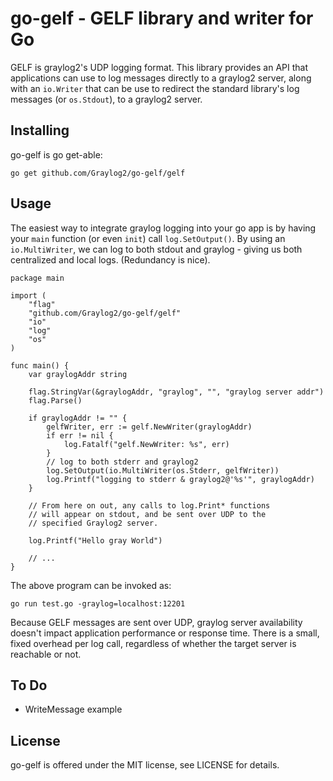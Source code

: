 go-gelf - GELF library and writer for Go
========================================

GELF is graylog2's UDP logging format.  This library provides an API
that applications can use to log messages directly to a graylog2
server, along with an `io.Writer` that can be use to redirect the
standard library's log messages (or `os.Stdout`), to a graylog2 server.

Installing
----------

go-gelf is go get-able:

	go get github.com/Graylog2/go-gelf/gelf

Usage
-----

The easiest way to integrate graylog logging into your go app is by
having your `main` function (or even `init`) call `log.SetOutput()`.
By using an `io.MultiWriter`, we can log to both stdout and graylog -
giving us both centralized and local logs.  (Redundancy is nice).

	package main

	import (
		"flag"
		"github.com/Graylog2/go-gelf/gelf"
		"io"
		"log"
		"os"
	)

	func main() {
		var graylogAddr string

		flag.StringVar(&graylogAddr, "graylog", "", "graylog server addr")
		flag.Parse()

		if graylogAddr != "" {
			gelfWriter, err := gelf.NewWriter(graylogAddr)
			if err != nil {
				log.Fatalf("gelf.NewWriter: %s", err)
			}
			// log to both stderr and graylog2
			log.SetOutput(io.MultiWriter(os.Stderr, gelfWriter))
			log.Printf("logging to stderr & graylog2@'%s'", graylogAddr)
		}

		// From here on out, any calls to log.Print* functions
		// will appear on stdout, and be sent over UDP to the
		// specified Graylog2 server.

		log.Printf("Hello gray World")

		// ...
	}

The above program can be invoked as:

	go run test.go -graylog=localhost:12201

Because GELF messages are sent over UDP, graylog server availability
doesn't impact application performance or response time.  There is a
small, fixed overhead per log call, regardless of whether the target
server is reachable or not.

To Do
-----

- WriteMessage example

License
-------

go-gelf is offered under the MIT license, see LICENSE for details.
